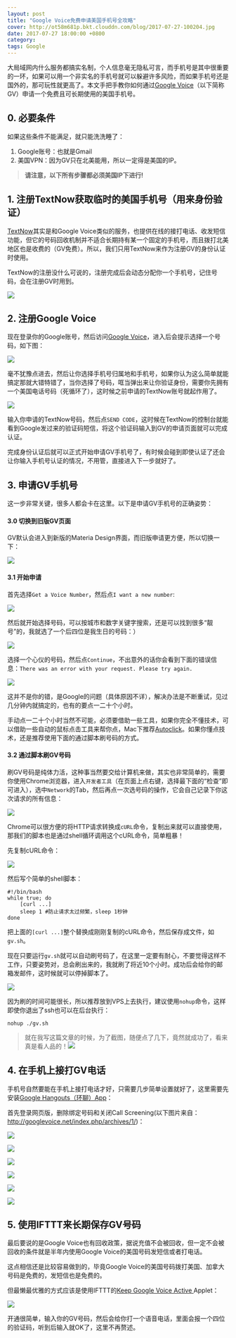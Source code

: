 ```yaml
---
layout: post
title: "Google Voice免费申请美国手机号全攻略"
cover: http://ot58m681p.bkt.clouddn.com/blog/2017-07-27-100204.jpg
date: 2017-07-27 18:00:00 +0800
category:
tags: Google
---
```


大局域网内什么服务都搞实名制，个人信息毫无隐私可言，而手机号是其中很重要的一环，如果可以用一个非实名的手机号就可以躲避许多风险，而如果手机号还是国外的，那可玩性就更高了。本文手把手教你如何通过[Google Voice](https://voice.google.com)（以下简称GV）申请一个免费且可长期使用的美国手机号。

## 0. 必要条件

如果这些条件不能满足，就只能洗洗睡了：

1. Google账号：也就是Gmail
2. 美国VPN：因为GV只在北美能用，所以一定得是美国的IP。

> **请注意，以下所有步骤都必须美国IP下进行!**

## 1. 注册TextNow获取临时的美国手机号（用来身份验证）

[TextNow](https://www.textnow.com/messaging)其实是和Google Voice类似的服务，也提供在线的接打电话、收发短信功能，但它的号码回收机制并不适合长期持有某一个固定的手机号，而且拨打北美地区也是收费的（GV免费）。所以，我们只用TextNow来作为注册GV的身份认证时使用。

TextNow的注册没什么可说的，注册完成后会动态分配你一个手机号，记住号码，会在注册GV时用到。

![](http://ot58m681p.bkt.clouddn.com/blog/2017-07-27-104607.jpg)

## 2. 注册Google Voice

现在登录你的Google账号，然后访问[Google Voice](https://www.google.com/voice/?setup=1#setup/)，进入后会提示选择一个号码，如下图：

![](http://ot58m681p.bkt.clouddn.com/blog/2017-07-27-131119.jpg)

毫不犹豫点进去，然后让你选择手机号归属地和手机号，如果你认为这么简单就能搞定那就大错特错了，当你选择了号码，哐当弹出来让你验证身份，需要你先拥有一个美国电话号码（死循环了），这时候之前申请的TextNow账号就起作用了。

![](http://ot58m681p.bkt.clouddn.com/blog/2017-07-27-130902.jpg)

输入你申请的TextNow号码，然后点`SEND CODE`，这时候在TextNow的控制台就能看到Google发过来的验证码短信，将这个验证码输入到GV的申请页面就可以完成认证。

完成身份认证后就可以正式开始申请GV手机号了，有时候会碰到即使认证了还会让你输入手机号认证的情况，不用管，直接进入下一步就好了。

## 3. 申请GV手机号

这一步非常关键，很多人都会卡在这里。以下是申请GV手机号的正确姿势：

#### 3.0 切换到旧版GV页面

GV默认会进入到新版的Materia Design界面，而旧版申请更方便，所以切换一下：

![](http://ot58m681p.bkt.clouddn.com/blog/2017-07-27-133252.jpg)

#### 3.1 开始申请

首先选择`Get a Voice Number`，然后点`I want a new number`:

![](http://ot58m681p.bkt.clouddn.com/blog/2017-07-27-135034.jpg)

然后就开始选择号码，可以按城市和数字关键字搜索，还是可以找到很多“靓号”的，我就选了一个后四位是我生日的号码：）

![](http://ot58m681p.bkt.clouddn.com/blog/2017-07-27-140514.jpg)

选择一个心仪的号码，然后点`Continue`，不出意外的话你会看到下面的错误信息：`There was an error with your request. Please try again.`

![](http://ot58m681p.bkt.clouddn.com/blog/2017-07-27-140931.jpg)

这并不是你的错，是Google的问题（具体原因不详），解决办法是不断重试，见过几分钟内就搞定的，也有的要点一二十个小时。

手动点一二十个小时当然不可能，必须要借助一些工具，如果你完全不懂技术，可以借助一些自动的鼠标点击工具来帮你点，Mac下推荐[Autoclick](https://github.com/MarcMax/Autoclick)。如果你懂点技术，还是推荐使用下面的通过脚本刷号码的方式。

#### 3.2 通过脚本刷GV号码

刷GV号码是纯体力活，这种事当然要交给计算机来做，其实也非常简单的，需要你使用Chrome浏览器，进入`开发者工具`（在页面上点右键，选择最下面的“检查”即可进入），选中`Network`的Tab，然后再点一次选号码的操作，它会自己记录下你这次请求的所有信息：

![](http://ot58m681p.bkt.clouddn.com/blog/2017-07-27-144301.jpg)

Chrome可以很方便的将HTTP请求转换成`cURL`命令，复制出来就可以直接使用，那我们的脚本也是通过shell循环调用这个cURL命令，简单粗暴！

先复制cURL命令：

![](http://ot58m681p.bkt.clouddn.com/blog/2017-07-27-iStar%202017-07-27%2022.56.33.png)

然后写个简单的shell脚本：

```shell
#!/bin/bash
while true; do
	[curl ...]
	sleep 1 #防止请求太过频繁，sleep 1秒钟
done
```

把上面的`[curl ...]`整个替换成刚刚复制的cURL命令，然后保存成文件，如`gv.sh`。

现在只要运行`gv.sh`就可以自动刷号码了，在这里一定要有耐心，不要觉得这样不工作，只要姿势对，总会刷出来的，我就刷了将近10个小时。成功后会给你的邮箱发邮件，这时候就可以停掉脚本了。

![](http://ot58m681p.bkt.clouddn.com/blog/2017-07-27-151137.jpg)

因为刷的时间可能很长，所以推荐放到VPS上去执行，建议使用`nohup`命令，这样即使你退出了ssh也可以在后台执行：

```shell
nohup ./gv.sh
```

> 就在我写这篇文章的时候，为了截图，随便点了几下，竟然就成功了，看来真是看人品的！![](http://ot58m681p.bkt.clouddn.com/blog/2017-07-27-150859.jpg)

## 4. 在手机上接打GV电话

手机号自然要能在手机上接打电话才好，只需要几步简单设置就好了，这里需要先安装[Google Hangouts（环聊）App](https://hangouts.google.com/)：

首先登录网页版，删除绑定号码和关闭Call Screening(以下图片来自：http://googlevoice.net/index.php/archives/1/)：

![](http://ot58m681p.bkt.clouddn.com/blog/2017-07-27-152358.jpg)

![](http://ot58m681p.bkt.clouddn.com/blog/2017-07-27-152500.jpg)

![](http://ot58m681p.bkt.clouddn.com/blog/2017-07-27-152558.jpg)

![](http://ot58m681p.bkt.clouddn.com/blog/2017-07-27-152616.jpg)

![](http://ot58m681p.bkt.clouddn.com/blog/2017-07-27-152628.jpg)

![](http://ot58m681p.bkt.clouddn.com/blog/2017-07-27-152648.jpg)

## 5. 使用IFTTT来长期保存GV号码

最后要说的是Google Voice也有回收政策，据说充值不会被回收，但一定不会被回收的条件就是半年内使用Google Voice的美国号码发短信或者打电话。

这点相信还是比较容易做到的，毕竟Google Voice的美国号码拨打美国、加拿大号码是免费的，发短信也是免费的。

但最懒最优雅的方式应该是使用IFTTT的[Keep Google Voice Active
](https://ifttt.com/applets/131839p-keep-google-voice-active) Applet：

![](http://ot58m681p.bkt.clouddn.com/blog/2017-07-27-153721.jpg)

开通很简单，输入你的GV号码，然后会给你打一个语音电话，里面会报一个四位的验证码，听到后输入就OK了，这里不再赘述。



